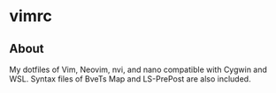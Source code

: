 # vimrc
## About
My dotfiles of Vim, Neovim, nvi, and nano compatible with Cygwin and WSL. Syntax files of BveTs Map and LS-PrePost are also included.

